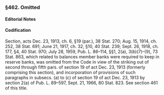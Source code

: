 ### §462. Omitted ###

#### **Editorial Notes** ####

#### Codification ####

Section, acts Dec. 23, 1913, ch. 6, §19 (par.), 38 Stat. 270; Aug. 15, 1914, ch. 252, 38 Stat. 691; June 21, 1917, ch. 32, §10, 40 Stat. 239; Sept. 26, 1918, ch. 177, §4, 40 Stat. 970; July 28, 1959, Pub. L. 86–114, §§1, 2(a), 3(b)(7)–(9), 73 Stat. 863, which related to balances member banks were required to keep in reserve banks, was omitted from the Code in view of the striking out of second through fifth pars. of section 19 of act Dec. 23, 1913 (formerly comprising this section), and incorporation of provisions of such paragraphs in subsecs. (a) to (c) of section 19 of act Dec. 23, 1913 by section 2(a) of Pub. L. 89–597, Sept. 21, 1966, 80 Stat. 823. See section 461 of this title.